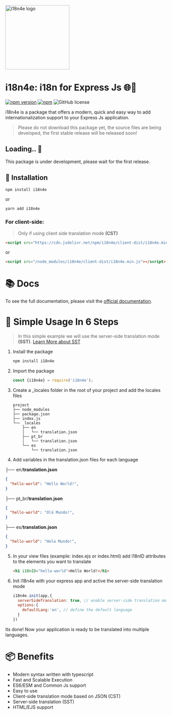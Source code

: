 
<p>
  <a href="/" target="blank"><img src="https://github.com/luiisp/i18n4e/assets/115284250/5338d39e-7cfd-4bc5-b5f1-ae4c708d5b9d" width="200" alt="i18n4e logo" /></a>
</p>

# i18n4e: i18n for Express Js 🌐👾
[![npm version](https://badge.fury.io/js/i18n4e.svg)](https://badge.fury.io/js/i18n4e)
[![npm](https://img.shields.io/npm/dt/i18n4e.svg)](https://www.npmjs.com/package/i18n4e) 
![GitHub license](https://img.shields.io/github/license/luiisp/i18n4e.svg)


i18n4e is a package that offers a modern, quick and easy way to add internationalization support to your Express Js application.

> Please do not download this package yet, the source files are being developed, the first stable release will be released soon!

## Loading.. 🚧
This package is under development, please wait for the first release.

## 🚀 Installation
```bash
npm install i18n4e
```
or 

```bash
yarn add i18n4e
```

### For client-side:
> Only if using client side translation mode **(CST)**

```html
<script src="https://cdn.jsdelivr.net/npm/i18n4e/client-dist/i18n4e.min.js"></script>
```

or 

```html
<script src="/node_modules/i18n4e/client-dist/i18n4e.min.js"></script>
```


# 📚 Docs

To see the full documentation, please visit the [official documentation](https://i18n4e.vercel.app/docs).

# 📖 Simple Usage In 6 Steps
> In this simple example we will use the server-side translation mode **(SST)**. [Learn More about SST](https://i18n4e.vercel.app/docs/sst)

1. Install the package
    ```bash
    npm install i18n4e
    ```

2. Import the package
      ```javascript
      const {i18n4e} = require('i18n4e');
      ```

3. Create a _locales folder in the root of your project and add the locales files
    ```
    project
    ├── node_modules
    ├── package.json
    ├── index.js
    └── _locales
        ├── en
        │   └── translation.json
        ├── pt_br
        │   └── translation.json
        └── es
            └── translation.json

    ```

4. Add variables in the translation.json files for each language

├── en/**translation.json**
```json
{
  "hello-world": "Hello World!",
}
```
├── pt_br/**translation.json**
```json
{
  "hello-world": "Olá Mundo!",
}
```
├── es/**translation.json**
```json
{
  "hello-world": "Hola Mundo!",
}
```

5. In your view files (example: index.ejs or index.html) add i18nID attributes to the elements you want to translate
    ```html
    <h1 i18nID="hello-world">Hello World!</h1>
    ```


6. Init i18n4e with your express app and active the server-side translation mode
    ```javascript
    i18n4e.init(app,{
      serverSideTranslation: true, // enable server-side translation mode
      options:{
        defaultLang:'en', // define the default language
      }
    })
    ```

Its done! Now your application is ready to be translated into multiple languages.






# 📦 Benefits

- Modern syntax written with typescript
- Fast and Scalable Execution
- ES6/ESM and Common Js support
- Easy to use
- Client-side translation mode based on JSON (CST)
- Server-side translation (SST)
- HTML/EJS support
